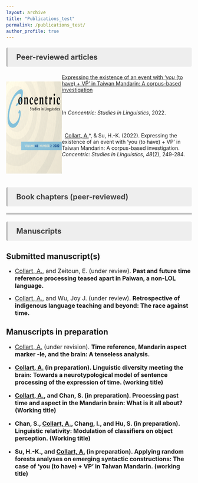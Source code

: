 ```yaml
---
layout: archive
title: "Publications_test"
permalink: /publications_test/
author_profile: true
---
```



<style>
.item1 { grid-area: Image; }
.item2 { grid-area: Article; }
.item3 { grid-area: Venue; }
.item4 { grid-area: Citation; }

.grid-container {
  display: grid;
  grid-template-areas:
    'Image Article'
    'Image Venue'
    'Image Citation';
  grid-template-columns: 30% auto;
}


</style>

<p style="background-color:#eeeeee; color: #404040; border-left: solid #bcbcbc 4px; border-radius: 4px; padding:0.7em; font-size:20px"><b> &nbsp;&nbsp;Peer-reviewed articles</b></p>

<!-- Article 3 -->
<div class="grid-container">
  <div class="item1"><img align="left" width="250" height="250" src="./../images/Concentric_48_2.png" style="padding-right:20px; padding-top:20px"/></div>
  <div class="item2">
  <a href="https://doi.org/10.1075/consl.21046.col" target="_blank">
Expressing the existence of an event with ‘<i>you</i> (to have) + VP’ in Taiwan Mandarin: A corpus-based investigation
</a>
</div>
  <div class="item3">In <i>Concentric: Studies in Linguistics</i>, 2022.</div>
  <div class="item4"><i class="fa fa-quote-left" aria-hidden="true"></i>&nbsp;&nbsp;<u>Collart, A.</u>*, & Su, H.-K. (2022). Expressing the existence of an event with ‘you (to have) + VP’ in Taiwan Mandarin: A corpus-based investigation. <i>Concentric: Studies in Linguistics</i>, <i>48</i>(2), 249-284.</div>  
</div>

<br>

<p style="background-color:#eeeeee; color: #404040; border-left: solid #bcbcbc 4px; border-radius: 4px; padding:0.7em; font-size:20px"><b> &nbsp;&nbsp;Book chapters (peer-reviewed)</b></p>

---
<p style="background-color:#eeeeee; color: #404040; border-left: solid #bcbcbc 4px; border-radius: 4px; padding:0.7em; font-size:20px"><b> &nbsp;&nbsp;Manuscripts</b></p>

## Submitted manuscript(s)
* <font size="3"><ins>Collart, A.</ins>, and Zeitoun, E. (under review). <b>Past and future time reference processing teased apart in Paiwan, a non-LOL language.</b></font>

* <font size="3"><ins>Collart, A.</ins>, and Wu, Joy J. (under review). <b>Retrospective of indigenous language teaching and beyond: The race against time.</b></font>

## Manuscripts in preparation
* <font size="3"><ins>Collart, A.</ins> (under revision). <b>Time reference, Mandarin aspect marker -le, and the brain: A tenseless analysis.

* <font size="3"><ins>Collart, A.</ins> (in preparation). <b>Linguistic diversity meeting the brain: Towards a neurotypological model of sentence processing of the expression of time.</b> (working title)</font>

* <font size="3"><ins>Collart, A.</ins>, and Chan, S. (in preparation). <b>Processing past time and aspect in the Mandarin brain: What is it all about?</b> (Working title)</font>

* <font size="3">Chan, S., <ins>Collart, A.</ins>, Chang, I., and Hu, S. (in preparation). <b>Linguistic relativity: Modulation of classifiers on object perception.</b> (Working title)</font>

* <font size="3">Su, H.-K., and <ins>Collart, A.</ins> (in preparation). <b>Applying random forests analyses on emerging syntactic constructions: The case of ‘you (to have) + VP’ in Taiwan Mandarin.</b> (working title)</font>